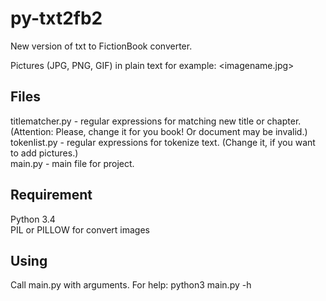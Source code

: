 py-txt2fb2
==========

New version of txt to FictionBook converter.

Pictures (JPG, PNG, GIF) in plain text for example:
    <imagename.jpg>

## Files

titlematcher.py - regular expressions for matching new title or chapter. (Attention: Please, change it for you book! Or document may be invalid.)  
tokenlist.py - regular expressions for tokenize text. (Change it, if you want to add pictures.)  
main.py - main file for project.  

## Requirement

Python 3.4  
PIL or PILLOW for convert images  

## Using

Call main.py with arguments. For help:
    python3 main.py -h